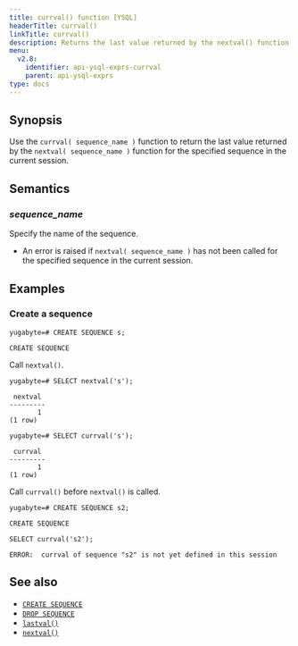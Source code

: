```yaml
---
title: currval() function [YSQL]
headerTitle: currval()
linkTitle: currval()
description: Returns the last value returned by the nextval() function for the specified sequence in the current session.
menu:
  v2.8:
    identifier: api-ysql-exprs-currval
    parent: api-ysql-exprs
type: docs
---
```


## Synopsis

Use the `currval( sequence_name )` function to return the last value returned by the `nextval( sequence_name )` function for the specified sequence in the current session.

## Semantics

### _sequence_name_

Specify the name of the sequence.

- An error is raised if `nextval( sequence_name )` has not been called for the specified sequence in the current session.

## Examples

### Create a sequence

```plpgsql
yugabyte=# CREATE SEQUENCE s;
```

```
CREATE SEQUENCE
```

Call `nextval()`.

```plpgsql
yugabyte=# SELECT nextval('s');
```

```
 nextval
---------
       1
(1 row)
```

```plpgsql
yugabyte=# SELECT currval('s');
```

```
 currval
---------
       1
(1 row)
```

Call `currval()` before `nextval()` is called.

```plpgsql
yugabyte=# CREATE SEQUENCE s2;
```

```
CREATE SEQUENCE
```

```plpgsql
SELECT currval('s2');
```

```
ERROR:  currval of sequence "s2" is not yet defined in this session
```

## See also

- [`CREATE SEQUENCE`](../../the-sql-language/statements/ddl_create_sequence)
- [`DROP SEQUENCE`](../../the-sql-language/statements/ddl_drop_sequence/)
- [`lastval()`](../func_lastval)
- [`nextval()`](../func_nextval)
